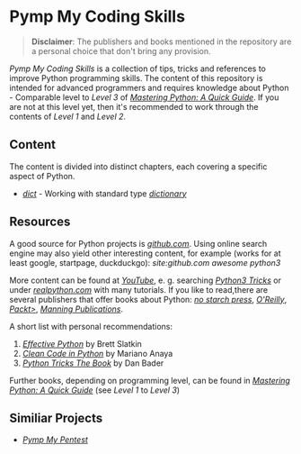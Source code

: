 # Pymp My Coding Skills

> **Disclaimer**: The publishers and books mentioned in the repository are a personal choice that don't bring any provision.

*Pymp My Coding Skills* is a collection of tips, tricks and references to improve Python programming skills. The content of this repository is intended for advanced programmers and requires knowledge about Python - Comparable level to *Level 3* of [*Mastering Python: A Quick Guide*](https://github.com/GhostActive/PympMyCodingSkills/blob/main/mastering-python.md). If you are not at this level yet, then it's recommended to work through the contents of *Level 1* and *Level 2*.

## Content

The content is divided into distinct chapters, each covering a specific aspect of Python.

* [*dict*](https://github.com/GhostActive/PympMyCodingSkills/blob/main/content/dict.md) - Working with standard type [*dictionary*](https://docs.python.org/3/library/stdtypes.html#mapping-types-dict)

## Resources

A good source for Python projects is [*github.com*](https://https://github.com). Using online search engine may also yield other interesting content, for example (works for at least google, startpage, duckduckgo): *site:github.com awesome python3*

More content can be found at [*YouTube*](https://youtube.com), e. g. searching [*Python3 Tricks*](https://www.youtube.com/results?search_query=python3+tricks) or under [*realpython.com*](https://realpython.com/) with many tutorials. If you like to read,there are several publishers that offer books about Python: [*no starch press*](https://nostarch.com/), [*O'Reilly*](https://www.oreilly.com/), [*Packt>*](https://www.packtpub.com/), [*Manning Publications*](https://www.manning.com/). 

A short list with personal recommendations:

1. [*Effective Python*](https://www.oreilly.com/library/view/effective-python-90/9780134854717/) by Brett Slatkin
2. [*Clean Code in Python*](https://www.packtpub.com/product/clean-code-in-python/9781788835831) by Mariano Anaya
3. [*Python Tricks The Book*](https://realpython.com/python-tricks-amazon) by Dan Bader

Further books, depending on programming level, can be found in [*Mastering Python: A Quick Guide*](https://github.com/GhostActive/PympMyCodingSkills/blob/main/mastering-python.md) (see *Level 1* to *Level 3*)

## Similiar Projects

* [*Pymp My Pentest*](https://github.com/GhostActive/PympMyPentest)